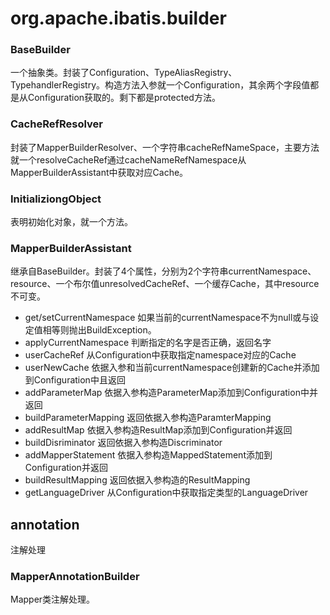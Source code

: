 # org.apache.ibatis.builder
### BaseBuilder
一个抽象类。封装了Configuration、TypeAliasRegistry、TypehandlerRegistry。构造方法入参就一个Configuration，其余两个字段值都是从Configuration获取的。剩下都是protected方法。
### CacheRefResolver
封装了MapperBuilderResolver、一个字符串cacheRefNameSpace，主要方法就一个resolveCacheRef通过cacheNameRefNamespace从MapperBuilderAssistant中获取对应Cache。
### InitializiongObject
表明初始化对象，就一个方法。
### MapperBuilderAssistant
继承自BaseBuilder。封装了4个属性，分别为2个字符串currentNamespace、resource、一个布尔值unresolvedCacheRef、一个缓存Cache，其中resource不可变。
-   get/setCurrentNamespace 如果当前的currentNamespace不为null或与设定值相等则抛出BuildException。
-   applyCurrentNamespace 判断指定的名字是否正确，返回名字
-   userCacheRef 从Configuration中获取指定namespace对应的Cache
-   userNewCache 依据入参和当前currentNamespace创建新的Cache并添加到Configuration中且返回
-   addParameterMap 依据入参构造ParameterMap添加到Configuration中并返回
-   buildParameterMapping 返回依据入参构造ParamterMapping
-   addResultMap 依据入参构造ResultMap添加到Configuration并返回
-   buildDisriminator 返回依据入参构造Discriminator
-   addMapperStatement 依据入参构造MappedStatement添加到Configuration并返回
-   buildResultMapping 返回依据入参构造的ResultMapping
-   getLanguageDriver 从Configuration中获取指定类型的LanguageDriver
## annotation
注解处理
### MapperAnnotationBuilder
Mapper类注解处理。

